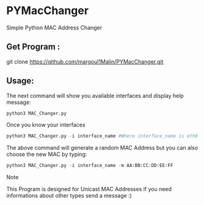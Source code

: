 # PYMacChanger
Simple Python MAC Address Changer

## Get Program : 

git clone https://github.com/margoul1Malin/PYMacChanger.git


## Usage:

The next command will show you available interfaces and display help message:

```python 
python3 MAC_Changer.py  
```
Once you know your interfaces

```python 
python3 MAC_Changer.py -i interface_name #Where interface_name is eth0 or wlan0 in most cases
```

The above command will generate a random MAC Address but you can also choose the new MAC by typing:

```python 
python3 MAC_Changer.py -i interface_name -m AA:BB:CC:DD:EE:FF
```



> [!NOTE]
> This Program is designed for Unicast MAC Addresses if you need informations about other types send a message :)
